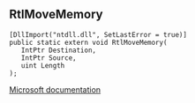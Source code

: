 ## RtlMoveMemory

```
[DllImport("ntdll.dll", SetLastError = true)]
public static extern void RtlMoveMemory(
   IntPtr Destination,
   IntPtr Source,
   uint Length
);
```

[Microsoft documentation](TODO)
